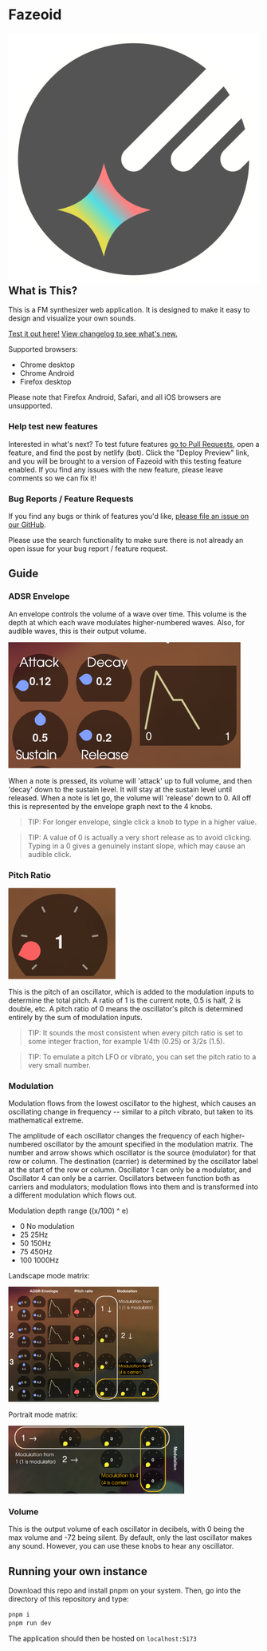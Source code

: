 # Fazeoid

<img alt=logo align=right src=/static/fazeoid.svg />

## What is This?

This is a FM synthesizer web application. It is designed to make it easy to design and visualize your own sounds.

[Test it out here!](https://fazeoid.netlify.app/)
[View changelog to see what's new.](https://github.com/bismuthsoft/fazeoid/CHANGES.md)

Supported browsers:
 - Chrome desktop
 - Chrome Android
 - Firefox desktop

Please note that Firefox Android, Safari, and all iOS browsers are unsupported.

### Help test new features
Interested in what's next? To test future features [go to Pull Requests](https://github.com/bismuthsoft/fazeoid/pulls), open a feature, and find the post by netlify (bot). Click the "Deploy Preview" link, and you will be brought to a version of Fazeoid with this testing feature enabled. If you find any issues with the new feature, please leave comments so we can fix it!

### Bug Reports / Feature Requests
If you find any bugs or think of features you'd like, [please file an issue on our GitHub](https://github.com/bismuthsoft/fazeoid/issues).

Please use the search functionality to make sure there is not already an open issue for your bug report / feature request.


## Guide

### ADSR Envelope
An envelope controls the volume of a wave over time. This volume is the depth at which each wave modulates higher-numbered waves. Also, for audible waves, this is their output volume.

![](https://raw.githubusercontent.com/bismuthsoft/fazeoid/master/assets/envelopes.png)

When a note is pressed, its volume will 'attack' up to full volume, and then 'decay' down to the sustain level. It will stay at the sustain level until released. When a note is let go, the volume will 'release' down to 0. All off this is represented by the envelope graph next to the 4 knobs.

> TIP: For longer envelope, single click a knob to type in a higher value.

> TIP: A value of 0 is actually a very short release as to avoid clicking. Typing in a 0 gives a genuinely instant slope, which may cause an audible click.

### Pitch Ratio
![](https://raw.githubusercontent.com/bismuthsoft/fazeoid/master/assets/pitchratio.png)

This is the pitch of an oscillator, which is added to the modulation inputs to determine the total pitch. A ratio of 1 is the current note, 0.5 is half, 2 is double, etc. A pitch ratio of 0 means the oscillator's pitch is determined entirely by the sum of modulation inputs.

> TIP: It sounds the most consistent when every pitch ratio is set to some integer fraction, for example 1/4th (0.25) or 3/2s (1.5).

> TIP: To emulate a pitch LFO or vibrato, you can set the pitch ratio to a very small number.

### Modulation
Modulation flows from the lowest oscillator to the highest, which causes an oscillating change in frequency -- similar to a pitch vibrato, but taken to its mathematical extreme.

The amplitude of each oscillator changes the frequency of each higher-numbered oscillator by the amount specified in the modulation matrix. The number and arrow shows which oscillator is the source (modulator) for that row or column. The destination (carrier) is determined by the oscillator label at the start of the row or column. Oscillator 1 can only be a modulator, and Oscillator 4 can only be a carrier. Oscillators between function both as carriers and modulators; modulation flows into them and is transformed into a different modulation which flows out.

Modulation depth range ((x/100) ^ e)
 - 0 No modulation
 - 25 25Hz
 - 50 150Hz
 - 75 450Hz
 - 100 1000Hz

Landscape mode matrix:

<img src=https://raw.githubusercontent.com/bismuthsoft/fazeoid/master/assets/modulation2.png style="width:60%"></img>

Portrait mode matrix:

<img src=https://raw.githubusercontent.com/bismuthsoft/fazeoid/master/assets/modulation3.png style="width:70%"></img>

### Volume
This is the output volume of each oscillator in decibels, with 0 being the max volume and -72 being silent. By default, only the last oscillator makes any sound. However, you can use these knobs to hear any oscillator.

## Running your own instance

Download this repo and install pnpm on your system. Then, go into the directory of this repository and type:

```bash
pnpm i
pnpm run dev
```

The application should then be hosted on `localhost:5173`
